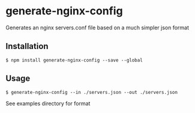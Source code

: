 # generate-nginx-config
  Generates an nginx servers.conf file based on a much simpler json format


## Installation

    $ npm install generate-nginx-config --save --global

## Usage

    $ generate-nginx-config --in ./servers.json --out ./servers.json

See examples directory for format
